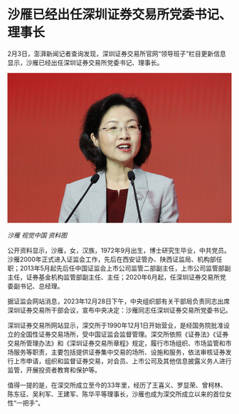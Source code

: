 # 沙雁已经出任深圳证券交易所党委书记、理事长

2月3日，澎湃新闻记者查询发现，深圳证券交易所官网“领导班子”栏目更新信息显示，沙雁已经出任深圳证券交易所党委书记、理事长。

![09627e99891324db008618ba495ffa9d.jpg](https://raw.githubusercontent.com/qqhsx/qqnews_image/main/2024/02/03/沙雁已经出任深圳证券交易所党委书记、理事长/09627e99891324db008618ba495ffa9d.jpg)

_沙雁 视觉中国 资料图_

公开资料显示，沙雁，女，汉族，1972年9月出生，博士研究生毕业，中共党员。沙雁2000年正式进入证监会工作，先后在西安证管办、陕西证监局、机构部任职；2013年5月起先后任中国证监会上市公司监管二部副主任，上市公司监管部副主任，证券基金机构监管部副主任、主任；2020年6月起，任深圳证券交易所党委副书记、总经理。

据证监会网站消息，2023年12月28日下午，中央组织部有关干部局负责同志出席深圳证券交易所干部会议，宣布中央决定：沙雁同志任深圳证券交易所党委书记。

深圳证券交易所网站显示，深交所于1990年12月1日开始营业，是经国务院批准设立的全国性证券交易场所，受中国证监会监督管理。深交所依照《证券法》《证券交易所管理办法》和《深圳证券交易所章程》规定，履行市场组织、市场监管和市场服务等职责，主要包括提供证券集中交易的场所、设施和服务，依法审核证券发行上市申请，组织和监督证券交易，对会员、上市公司及其他信息披露义务人进行监管，开展投资者教育和保护等。

值得一提的是，在深交所成立至今的33年里，经历了王喜义、罗显荣、曾柯林、陈东征、吴利军、王建军、陈华平等理事长，沙雁也成为深交所成立以来的首位女性“一把手”。

